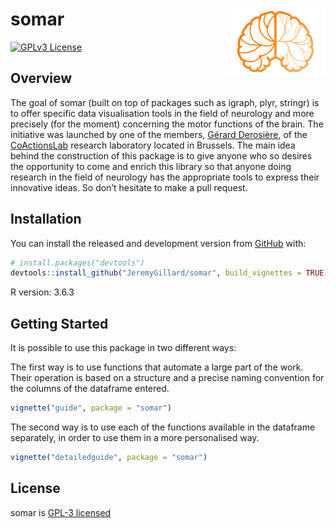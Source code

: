 
<!-- README.md is generated from README.Rmd. Please edit that file -->

# somar <img src="./man/figures/logo.png" align="right" width="160" />

<!-- badges: start -->

<!-- CI badge -->

<!-- Coverage badge -->

<!-- Version/Release badge -->

[![GPLv3
License](https://img.shields.io/badge/License-GPL%20v3-yellow.svg)](https://opensource.org/licenses/)
<!-- badges: end -->

## Overview

The goal of somar (built on top of packages such as igraph, plyr,
stringr) is to offer specific data visualisation tools in the field of
neurology and more precisely (for the moment) concerning the motor
functions of the brain. The initiative was launched by one of the
members,
<a href="http://coactionslab.com/people/102-top-menu/people/current-members/168-gerard-derosiere" target="_blank">Gérard
Derosière</a>, of the
<a href="http://coactionslab.com/" target="_blank">CoActionsLab<a/>
research laboratory located in Brussels. The main idea behind the
construction of this package is to give anyone who so desires the
opportunity to come and enrich this library so that anyone doing
research in the field of neurology has the appropriate tools to express
their innovative ideas. So don’t hesitate to make a pull request.

## Installation

You can install the released and development version from
[GitHub](https://github.com/) with:

``` r
# install.packages("devtools")
devtools::install_github("JeremyGillard/somar", build_vignettes = TRUE)
```

R version: 3.6.3

## Getting Started

It is possible to use this package in two different ways:

The first way is to use functions that automate a large part of the
work. Their operation is based on a structure and a precise naming
convention for the columns of the dataframe entered.

``` r
vignette("guide", package = "somar")
```

The second way is to use each of the functions available in the
dataframe separately, in order to use them in a more personalised way.

``` r
vignette("detailedguide", package = "somar")
```

## License

somar is <a href="./LICENSE">GPL-3 licensed</a>
